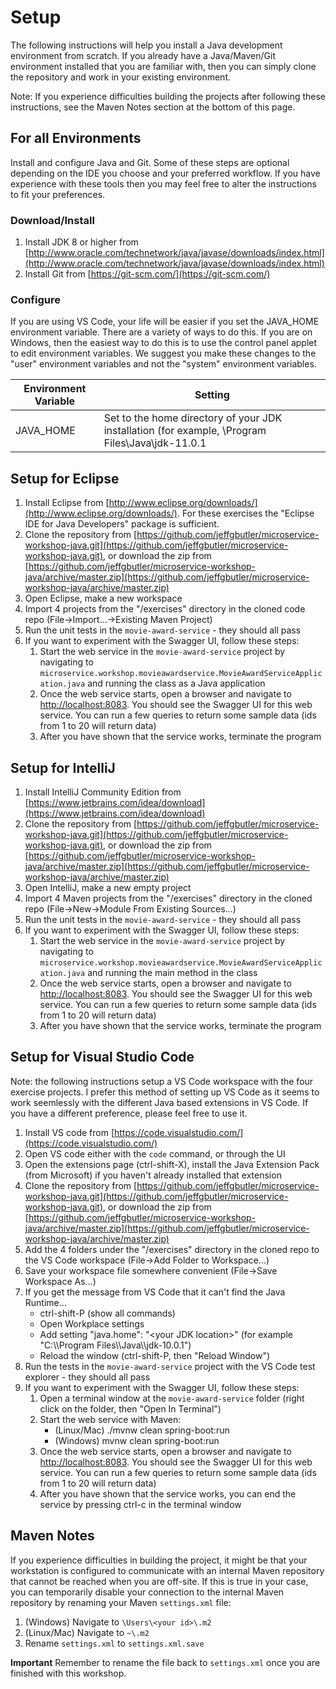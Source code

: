 # Setup

The following instructions will help you install a Java development environment from scratch. If you already have a Java/Maven/Git environment installed that you are familiar with, then you can simply clone the repository and work in your existing environment.

Note: If you experience difficulties building the projects after following these instructions, see the Maven Notes section at the bottom of this page.

## For all Environments
Install and configure Java and Git. Some of these steps are optional depending on the IDE you choose and your preferred workflow. If you have experience with these tools then you may feel free to alter the instructions to fit your preferences.

### Download/Install 
1. Install JDK 8 or higher from [http://www.oracle.com/technetwork/java/javase/downloads/index.html](http://www.oracle.com/technetwork/java/javase/downloads/index.html)
1. Install Git from [https://git-scm.com/](https://git-scm.com/)

### Configure
If you are using VS Code, your life will be easier if you set the JAVA_HOME environment variable. There are a variety of ways to do this. If you are on Windows, then the easiest way to do this is to use the control panel applet to edit environment variables. We suggest you make these changes to the "user" environment variables and not the "system" environment variables.

| Environment Variable | Setting |
|----------------------|---------|
| JAVA_HOME| Set to the home directory of your JDK installation (for example, \Program Files\Java\jdk-11.0.1 |

## Setup for Eclipse
1. Install Eclipse from [http://www.eclipse.org/downloads/](http://www.eclipse.org/downloads/). For these exercises the "Eclipse IDE for Java Developers" package is sufficient.
1. Clone the repository from [https://github.com/jeffgbutler/microservice-workshop-java.git](https://github.com/jeffgbutler/microservice-workshop-java.git), or download the zip from [https://github.com/jeffgbutler/microservice-workshop-java/archive/master.zip](https://github.com/jeffgbutler/microservice-workshop-java/archive/master.zip)
1. Open Eclipse, make a new workspace
1. Import 4 projects from the "/exercises" directory in the cloned code repo (File->Import...->Existing Maven Project)
1. Run the unit tests in the `movie-award-service` - they should all pass
1. If you want to experiment with the Swagger UI, follow these steps:
    1. Start the web service in the `movie-award-service` project by navigating to `microservice.workshop.movieawardservice.MovieAwardServiceApplication.java` and running the class as a Java application
    1. Once the web service starts, open a browser and navigate to [http://localhost:8083](http://localhost:8083). You should see the Swagger UI for this web service. You can run a few queries to return some sample data (ids from 1 to 20 will return data)
    1. After you have shown that the service works, terminate the program
 
## Setup for IntelliJ
1. Install IntelliJ Community Edition from [https://www.jetbrains.com/idea/download](https://www.jetbrains.com/idea/download)
1. Clone the repository from [https://github.com/jeffgbutler/microservice-workshop-java.git](https://github.com/jeffgbutler/microservice-workshop-java.git), or download the zip from [https://github.com/jeffgbutler/microservice-workshop-java/archive/master.zip](https://github.com/jeffgbutler/microservice-workshop-java/archive/master.zip)
1. Open IntelliJ, make a new empty project
1. Import 4 Maven projects from the "/exercises" directory in the cloned repo (File->New->Module From Existing Sources...)
1. Run the unit tests in the `movie-award-service` - they should all pass
1. If you want to experiment with the Swagger UI, follow these steps:
    1. Start the web service in the `movie-award-service` project by navigating to `microservice.workshop.movieawardservice.MovieAwardServiceApplication.java` and running the main method in the class
    1. Once the web service starts, open a browser and navigate to [http://localhost:8083](http://localhost:8083). You should see the Swagger UI for this web service. You can run a few queries to return some sample data (ids from 1 to 20 will return data)
    1. After you have shown that the service works, terminate the program

## Setup for Visual Studio Code
Note: the following instructions setup a VS Code workspace with the four exercise projects. I prefer this method of setting up VS Code as it seems to work seemlessly with the different Java based extensions in VS Code. If you have a different preference, please feel free to use it.

1. Install VS code from [https://code.visualstudio.com/](https://code.visualstudio.com/)
1. Open VS code either with the `code` command, or through the UI
1. Open the extensions page (ctrl-shift-X), install the Java Extension Pack (from Microsoft) if you haven't already installed that extension
1. Clone the repository from [https://github.com/jeffgbutler/microservice-workshop-java.git](https://github.com/jeffgbutler/microservice-workshop-java.git), or download the zip from [https://github.com/jeffgbutler/microservice-workshop-java/archive/master.zip](https://github.com/jeffgbutler/microservice-workshop-java/archive/master.zip)
1. Add the 4 folders under the "/exercises" directory in the cloned repo to the VS Code workspace (File->Add Folder to Workspace...)
1. Save your workspace file somewhere convenient (File->Save Workspace As...)
1. If you get the message from VS Code that it can't find the Java Runtime...
   - ctrl-shift-P (show all commands)
   - Open Workplace settings
   - Add setting "java.home": "\<your JDK location\>" (for example "C:\\\\Program Files\\\\Java\\\\jdk-10.0.1")
   - Reload the window (ctrl-shift-P, then "Reload Window")
1. Run the tests in the `movie-award-service` project with the VS Code test explorer - they should all pass
1. If you want to experiment with the Swagger UI, follow these steps:
    1. Open a terminal window at the `movie-award-service` folder (right click on the folder, then "Open In Terminal")
    1. Start the web service with Maven:
        - (Linux/Mac) ./mvnw clean spring-boot:run
        - (Windows) mvnw clean spring-boot:run
    1. Once the web service starts, open a browser and navigate to [http://localhost:8083](http://localhost:8083). You should see the Swagger UI for this web service. You can run a few queries to return some sample data (ids from 1 to 20 will return data)
    1. After you have shown that the service works, you can end the service by pressing ctrl-c in the terminal window

## Maven Notes
If you experience difficulties in building the project, it might be that your workstation is configured to communicate with an internal Maven repository that cannot be reached when you are off-site. If this is true in your case, you can temporarily disable your connection to the internal Maven repository by renaming your Maven `settings.xml` file:

1. (Windows) Navigate to `\Users\<your id>\.m2`
2. (Linux/Mac) Navigate to `~\.m2`
3. Rename `settings.xml` to `settings.xml.save`

**Important** Remember to rename the file back to `settings.xml` once you are finished with this workshop. 
